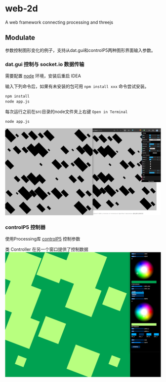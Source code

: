 
#  web-2d 
A web framework connecting processing and threejs
## Modulate
参数控制图形变化的例子，支持从dat.gui和controlP5两种图形界面输入参数。

### dat.gui 控制与 socket.io 数据传输
需要配置 [node](https://nodejs.org/en/) 环境，安装后重启 IDEA  

输入下列命令后，如果有未安装的包可用 `npm install xxx` 命令尝试安装。
``` bash
npm install
node app.js
```
每次运行之前在src目录的node文件夹上右键 `Open in Terminal`

``` bash
node app.js
```

![](fig/modulate.png)

### controlP5 控制器
使用Processing库 [controlP5](http://www.sojamo.de/libraries/controlP5/) 控制参数

类 Controller 在另一个窗口提供了控制数据
![](fig/controller.png)
